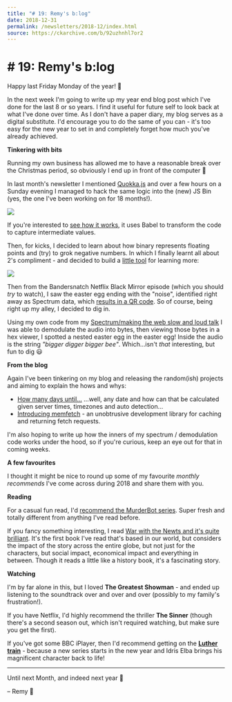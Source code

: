 ```yaml
---
title: "# 19: Remy's b:log"
date: 2018-12-31
permalink: /newsletters/2018-12/index.html
source: https://ckarchive.com/b/92uzhnhl7or2
---
```


# # 19: Remy's b:log

Happy last Friday Monday of the year! 🎉

In the next week I'm going to write up my year end blog post which I've done for the last 8 or so years. I find it useful for future self to look back at what I've done over time. As I don't have a paper diary, my blog serves as a digital substitute. I'd encourage you to do the same of you can - it's too easy for the new year to set in and completely forget how much you've already achieved.

**Tinkering with bits**

Running my own business has allowed me to have a reasonable break over the Christmas period, so obviously I end up in front of the computer 🤔

In last month's newsletter I mentioned [Quokka.js](https://quokkajs.com/) and over a few hours on a Sunday evening I managed to hack the same logic into the (new) JS Bin (yes, the one I've been working on for 18 months!).

[![](https://convertkit.s3.amazonaws.com/assets/pictures/40116/1784153/content_jsbin.png)](https://twitter.com/rem/status/1069266537532542977)

If you're interested to [see how it works](https://github.com/jsbin/jsbin/blob/feat/next-v5/src/lib/processor/transform/preview.js), it uses Babel to transform the code to capture intermediate values.

Then, for kicks, I decided to learn about how binary represents floating points and (try) to grok negative numbers. In which I finally learnt all about 2's compliment - and decided to build a [little tool](https://binary.isthe.link/?length=8&rep=2&value=10010000&signed=true) for learning more:

[![](https://convertkit.s3.amazonaws.com/assets/pictures/40116/1784154/content_binary.png)](https://binary.isthe.link/?length=8&rep=2&value=10010000&signed=true)

Then from the Bandersnatch Netflix Black Mirror episode (which you should _try_ to watch), I saw the easter egg ending with the "noise", identified right away as Spectrum data, which [results in a QR code](https://www.youtube.com/watch?v=1D0fha-Ck38&feature=youtu.be). So of course, being right up my alley, I decided to dig in.

Using my own code from my [Spectrum/making the web slow and loud talk](https://www.youtube.com/watch?v=lQMcZtiaD0A) I was able to demodulate the audio into bytes, then viewing those bytes in a hex viewer, I spotted a nested easter egg in the easter egg! Inside the audio is the string _"bigger digger bigger bee"_. Which…isn't _that_ interesting, but fun to dig 😃

**From the blog**

Again I've been tinkering on my blog and releasing the random(ish) projects and aiming to explain the hows and whys:

*   [How many days until…](https://remysharp.com/2018/12/18/how-many-days-until) …well, any date and how can that be calculated given server times, timezones and auto detection…
*   [Introducing memfetch](https://remysharp.com/2018/12/24/memfetch) - an unobtrusive development library for caching and returning fetch requests.

I'm also hoping to write up how the inners of my spectrum / demodulation code works under the hood, so if you're curious, keep an eye out for that in coming weeks.

**A few favourites**

I thought it might be nice to round up some of my favourite _monthly recommends_ I've come across during 2018 and share them with you.

**Reading**

For a casual fun read, I'd [recommend the MurderBot series](https://www.goodreads.com/review/show/2433870725?book_show_action=false&from_review_page=1). Super fresh and totally different from anything I've read before.

If you fancy something interesting, I read [War with the Newts and it's quite brilliant](https://www.goodreads.com/review/show/2105280840?book_show_action=false&from_review_page=1). It's the first book I've read that's based in our world, but considers the impact of the story across the entire globe, but not just for the characters, but social impact, economical impact and everything in between. Though it reads a little like a history book, it's a fascinating story.

**Watching**

I'm by far alone in this, but I loved **The Greatest Showman** - and ended up listening to the soundtrack over and over and over (possibly to my family's frustration!).

If you have Netflix, I'd highly recommend the thriller **The Sinner** (though there's a second season out, which isn't required watching, but make sure you get the first).

If you've got some BBC iPlayer, then I'd recommend getting on the [**Luther train**](https://www.bbc.co.uk/iplayer/episode/b00sbjbv/luther-series-1-episode-1) - because a new series starts in the new year and Idris Elba brings his magnificent character back to life!

* * *

Until next Month, and indeed next year 🎉

– Remy 👋
